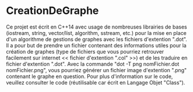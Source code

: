 # CreationDeGraphe
Ce projet est écrit en C++14 avec usage de nombreuses librairies de bases (iostream, string, vector/list, algorithm, sstream, etc.) pour la mise en place d'un algorithme de gestions de graphes avec les fichiers d'extention ".dot". Il a pour but de prendre un fichier contenant des informations utiles pour la création de graphes (type de fichiers que vous pourriez retrouver facilement sur internet << fichier d'extention ".col" >>) et de les traduire en fichier d'extention ".dot".
Avec la commande "dot -T png nomFichier.dot nomFichier.png", vous pourriez générer un fichier image d'extention ".png" contenant le graphe en question. Pour plus d'information sur le code, veuillez consulter le code (réutilisable car écrit en Langage Objet "Class").
